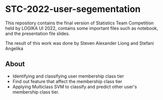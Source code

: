 # STC-2022-user-segementation
This repository contains the final version of Statistics Team Competition held by LOGIKA UI 2022, contains some important files such as notebook, and the presentation file slides.

The result of this work was done by Steven Alexander Liong and Stefani Angelika
## About 
- Identifying and classifying user membership class tier 
- Find out feature that affect the membership class tier
- Applying Multiclass SVM to classify and predict other user's membership class tier.
